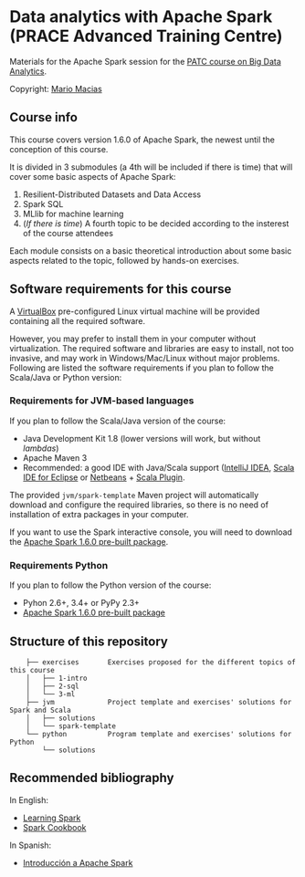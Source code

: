 # Data analytics with Apache Spark (PRACE Advanced Training Centre)

Materials for the Apache Spark session for the [PATC course on Big Data Analytics](http://www.bsc.es/big-data-analytics).

Copyright: [Mario Macias](http://macias.info)

## Course info

This course covers version 1.6.0 of Apache Spark, the newest until the conception of this course.

It is divided in 3 submodules (a 4th will be included if there is time) that will cover some basic aspects of Apache Spark:

1. Resilient-Distributed Datasets and Data Access
2. Spark SQL
3. MLlib for machine learning
4. (_If there is time_) A fourth topic to be decided according to the insterest of the course attendees

Each module consists on a basic theoretical introduction about some basic aspects related to the topic, followed by
hands-on exercises.

## Software requirements for this course

A [VirtualBox](http://www.virtualbox.org) pre-configured Linux virtual machine will be provided containing all the required
software.

However, you may prefer to install them in your computer without virtualization. The required software and libraries
are easy to install, not too invasive, 
and may work in Windows/Mac/Linux without major problems. Following are listed the software requirements if you plan
to follow the Scala/Java or Python version:

### Requirements for JVM-based languages

If you plan to follow the Scala/Java version of the course:

* Java Development Kit 1.8 (lower versions will work, but without _lambdas_)
* Apache Maven 3
* Recommended: a good IDE with Java/Scala support ([IntelliJ IDEA](https://www.jetbrains.com/idea/),
[Scala IDE for Eclipse](http://scala-ide.org/) or [Netbeans](http://www.netbeans.org) + [Scala Plugin](https://github.com/dcaoyuan/nbscala).

The provided `jvm/spark-template` Maven project will automatically download and configure the required libraries, so there
is no need of installation of extra packages in your computer.

If you want to use the Spark interactive console, you will need to download the [Apache Spark 1.6.0 pre-built package](http://www.apache.org/dyn/closer.lua/spark/spark-1.6.0/spark-1.6.0.tgz).

### Requirements Python

If you plan to follow the Python version of the course:

* Pyhon 2.6+, 3.4+ or PyPy 2.3+
* [Apache Spark 1.6.0 pre-built package](http://www.apache.org/dyn/closer.lua/spark/spark-1.6.0/spark-1.6.0.tgz)

## Structure of this repository

        ├── exercises		Exercises proposed for the different topics of this course
        │   ├── 1-intro
        │   ├── 2-sql
        │   └── 3-ml
        ├── jvm				Project template and exercises' solutions for Spark and Scala
        │   ├── solutions	
        │   └── spark-template
        └── python			Program template and exercises' solutions for Python
            └── solutions
         
## Recommended bibliography

In English:

* [Learning Spark](http://shop.oreilly.com/product/0636920028512.do)
* [Spark Cookbook](https://www.packtpub.com/big-data-and-business-intelligence/spark-cookbook)
	
In Spanish:

* [Introducción a Apache Spark](http://www.sparkbarcelona.es/)